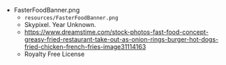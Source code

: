 * FasterFoodBanner.png
    - `resources/FasterFoodBanner.png`
    - Skypixel. Year Unknown.
    - https://www.dreamstime.com/stock-photos-fast-food-concept-greasy-fried-restaurant-take-out-as-onion-rings-burger-hot-dogs-fried-chicken-french-fries-image31114163
    - Royalty Free License
